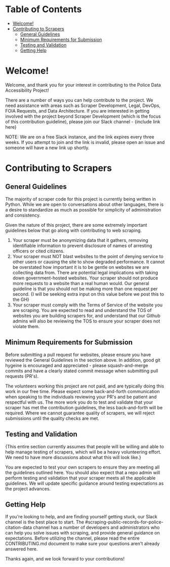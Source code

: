 # Table of Contents

* [Welcome!](#welcome)
* [Contributing to Scrapers](#contributing-to-scrapers)
	* [General Guidelines](#general-guidelines)
	* [Minimum Requirements for Submission](#minimum-requirements-for-submission)
    * [Testing and Validation](#testing-and-validation)
    * [Getting Help](#getting-help)

# Welcome!

Welcome, and thank you for your interest in contributing to the Police Data Accessibility Project!

There are a number of ways you can help contribute to the project. We need assistance with areas such as Scraper Development, Legal, DevOps, FOIA Requests, and Data Architecture. If you are interested in getting involved with the project beyond Scraper Development (which is the focus of this contribution guideline), please join our Slack channel - {include link here}

NOTE: We are on a free Slack instance, and the link expires every three weeks. If you attempt to join and the link is invalid, please open an issue and someone will have a new link up shortly. 

# Contributing to Scrapers

## General Guidelines

The majority of scraper code for this project is currently being written in Python. While we are open to conversations about other languages, there is a desire to standardize as much as possible for simplicity of administration and consistency. 

Given the nature of this project, there are some extremely important guidelines below that go along with contributing to web scraping. 

1. Your scraper must be anonymizing data that it gathers, removing identifiable information to prevent disclosure of names of arresting officers or cited citizens.
2. Your scraper must NOT blast websites to the point of denying service to other users or causing the site to show degraded performance. It cannot be overstated how important it is to be gentle on websites we are collecting data from. There are potential legal implications with taking down government-hosted websites. Your scraper should not produce more requests to a website than a real human would. Our general guideline is that you should not be making more than one request per second. {I will be seeking extra input on this value before we post this to the GH}
3. Your scraper must comply with the Terms of Service of the website you are scraping. You are expected to read and understand the TOS of websites you are building scrapers for, and understand that our Github admins will also be reviewing the TOS to ensure your scraper does not violate them. 

## Minimum Requirements for Submission

Before submitting a pull request for websites, please ensure you have reviewed the General Guidelines in the section above. In addition, good git hygeine is encouraged and appreciated - please squash-and-merge commits and have a clearly stated commit message when submitting pull requests (PR's).

The volunteers working this project are not paid, and are typically doing this work in our free time. Please expect some back-and-forth communication when speaking to the individuals reviewing your PR's and be patient and respectful with us. The more work you do to test and validate that your scraper has met the contribution guidelines, the less back-and-forth will be required. Where we cannot guarantee quality of scrapers, we will reject submissions until the quality checks are met.

## Testing and Validation

{This entire section currently assumes that people will be willing and able to help manage testing of scrapers, which will be a heavy volunteering effort. We need to have more discussions about what this will look like.}

You are expected to test your own scrapers to ensure they are meeting all the guidelines outlined here. You should also expect that a repo admin will perform testing and validation that your scraper meets all the applicable guidelines. We will update specific guidance around testing expectations as the project advances. 

## Getting Help

If you're looking to help, and are finding yourself getting stuck, our Slack channel is the best place to start. The #scraping-public-records-for-police-citation-data channel has a number of developers and administrators who can help you solve issues with scraping, and provide general guidance on expectations. Before utilizing the channel, please read the entire CONTRIBUTING.md document to make sure your questions aren't already answered here.

Thanks again, and we look forward to your contributions!
